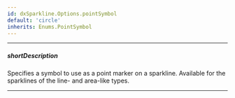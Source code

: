 ```yaml
---
id: dxSparkline.Options.pointSymbol
default: 'circle'
inherits: Enums.PointSymbol
---
```

---
##### shortDescription
Specifies a symbol to use as a point marker on a sparkline. Available for the sparklines of the line- and area-like types.

---
<!-- Description goes here -->